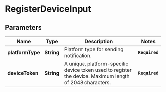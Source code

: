# RegisterDeviceInput
## Parameters

| Name | Type | Description | Notes |
|------------ | ------------- | ------------- | -------------|
| **platformType** | **String** | Platform type for sending notification. | **`Required`**   |
| **deviceToken** | **String** | A unique, platform-specific device token used to register the device. Maximum length of 2048 characters. | **`Required`**   |

